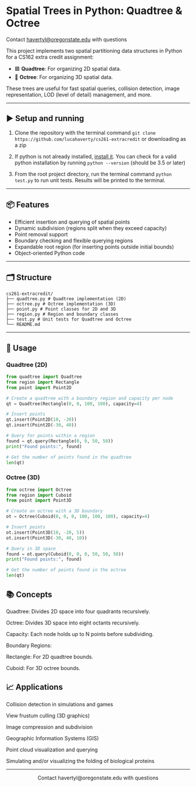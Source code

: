 # Spatial Trees in Python: Quadtree & Octree

Contact havertyl@oregonstate.edu with questions

This project implements two spatial partitioning data structures in Python for a CS162 extra credit assignment:

- 🟩 **Quadtree**: For organizing 2D spatial data.
- 🧊 **Octree**: For organizing 3D spatial data.

These trees are useful for fast spatial queries, collision detection, image representation, LOD (level of detail) management, and more.

---

## ▶️ Setup and running

1. Clone the repository with the terminal command `git clone https://github.com/lucahaverty/cs261-extracredit` or downloading as a zip

2. If python is not already installed, [install it](https://www.python.org/downloads/). You can check for a valid python installation by running `python --version` (should be 3.5 or later)

3. From the root project directory, run the terminal command `python test.py` to run unit tests. Results will be printed to the terminal.

---

## 📦 Features

- Efficient insertion and querying of spatial points
- Dynamic subdivision (regions split when they exceed capacity)
- Point removal support
- Boundary checking and flexible querying regions
- Expandable root region (for inserting points outside initial bounds)
- Object-oriented Python code

---

## 🗂️ Structure

```
cs261-extracredit/
├── quadtree.py # Quadtree implementation (2D)
├── octree.py # Octree implementation (3D)
├── point.py # Point classes for 2D and 3D
├── region.py # Region and boundary classes
├── test.py # Unit tests for Quadtree and Octree
└── README.md
```

---

## 🔧 Usage

### Quadtree (2D)

```python
from quadtree import Quadtree
from region import Rectangle
from point import Point2D

# Create a quadtree with a boundary region and capacity per node
qt = Quadtree(Rectangle(0, 0, 100, 100), capacity=4)

# Insert points
qt.insert(Point2D(10, -20))
qt.insert(Point2D(-30, 40))

# Query for points within a region
found = qt.query(Rectangle(0, 0, 50, 50))
print("Found points:", found)

# Get the number of points found in the quadtree
len(qt)

```

### Octree (3D)
```python
from octree import Octree
from region import Cuboid
from point import Point3D

# Create an octree with a 3D boundary
ot = Octree(Cuboid(0, 0, 0, 100, 100, 100), capacity=4)

# Insert points
ot.insert(Point3D(10, -20, 5))
ot.insert(Point3D(-30, 40, 10))

# Query in 3D space
found = ot.query(Cuboid(0, 0, 0, 50, 50, 50))
print("Found points:", found)

# Get the number of points found in the octree
len(qt)

```

## 📚 Concepts

Quadtree: Divides 2D space into four quadrants recursively.

Octree: Divides 3D space into eight octants recursively.

Capacity: Each node holds up to N points before subdividing.

Boundary Regions:

Rectangle: For 2D quadtree bounds.

Cuboid: For 3D octree bounds.

## 📈 Applications

Collision detection in simulations and games

View frustum culling (3D graphics)

Image compression and subdivision

Geographic Information Systems (GIS)

Point cloud visualization and querying

Simulating and/or visualizing the folding of biological proteins

---

<div align="center">Contact havertyl@oregonstate.edu with questions</div>
<div align="center"></div>

